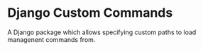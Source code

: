 # Django Custom Commands

A Django package which allows specifying custom paths to load managenent commands from.